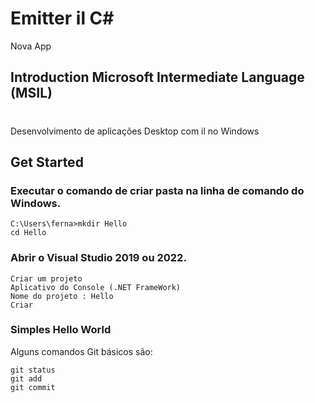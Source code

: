 # Emitter il C#
Nova App

## Introduction Microsoft Intermediate Language (MSIL)
# 
Desenvolvimento de aplicações Desktop com il no Windows

## Get Started

### Executar o comando de criar pasta na linha de comando do Windows.

    C:\Users\ferna>mkdir Hello
    cd Hello
    
    
### Abrir o Visual Studio 2019 ou 2022.

    Criar um projeto
    Aplicativo do Console (.NET FrameWork)
    Nome do projeto : Hello
    Criar
    
### Simples Hello World  

Alguns comandos Git básicos são:
```
git status
git add
git commit
```
 
  

